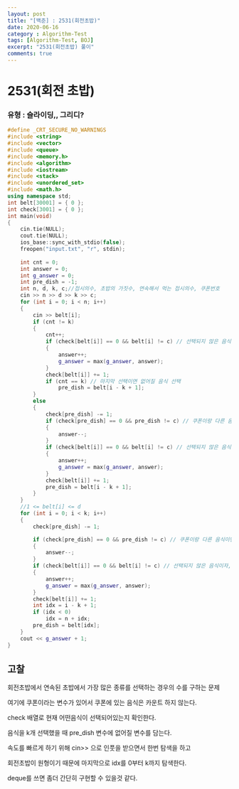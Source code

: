```yaml
---
layout: post
title: "[백준] : 2531(회전초밥)"
date: 2020-06-16
category : Algorithm-Test
tags: [Algorithm-Test, BOJ]
excerpt: "2531(회전초밥) 풀이"
comments: true
---
```


# 2531(회전 초밥)

### 유형 :  슬라이딩,, 그리디?



```c++
#define _CRT_SECURE_NO_WARNINGS
#include <string>
#include <vector>
#include <queue>
#include <memory.h>
#include <algorithm>
#include <iostream>
#include <stack>
#include <unordered_set>
#include <math.h>
using namespace std;
int belt[30001] = { 0 };
int check[3001] = { 0 };
int	main(void)
{
	cin.tie(NULL);
	cout.tie(NULL);
	ios_base::sync_with_stdio(false);
	freopen("input.txt", "r", stdin);
	
	int cnt = 0;
	int answer = 0;
	int g_answer = 0;
	int pre_dish = -1;
	int n, d, k, c;//접시의수, 초밥의 가짓수, 연속해서 먹는 접시의수, 쿠폰번호
	cin >> n >> d >> k >> c;
	for (int i = 0; i < n; i++)
	{
		cin >> belt[i];
		if (cnt != k)
		{
			cnt++;
			if (check[belt[i]] == 0 && belt[i] != c) // 선택되지 않은 음식이자, 쿠폰이아니면 엔서 증가
			{
				answer++;
				g_answer = max(g_answer, answer);
			}
			check[belt[i]] += 1;
			if (cnt == k) // 마지막 선택이면 없어질 음식 선택
				pre_dish = belt[i - k + 1];
		}
		else
		{
			check[pre_dish] -= 1;
			if (check[pre_dish] == 0 && pre_dish != c) // 쿠폰이랑 다른 음식이면 answer--
			{
				answer--;
			}
			if (check[belt[i]] == 0 && belt[i] != c) // 선택되지 않은 음식이자, 쿠폰이아니면 엔서 증가
			{
				answer++;
				g_answer = max(g_answer, answer);
			}
			check[belt[i]] += 1;
			pre_dish = belt[i - k + 1];
		}
	}
	//1 <= belt[i] <= d
	for (int i = 0; i < k; i++)
	{
		check[pre_dish] -= 1;

		if (check[pre_dish] == 0 && pre_dish != c) // 쿠폰이랑 다른 음식이면 answer--
		{
			answer--;
		}
		if (check[belt[i]] == 0 && belt[i] != c) // 선택되지 않은 음식이자, 쿠폰이아니면 엔서 증가
		{
			answer++;
			g_answer = max(g_answer, answer);
		}
		check[belt[i]] += 1;
		int idx = i - k + 1;
		if (idx < 0)
			idx = n + idx;
		pre_dish = belt[idx];
	}
	cout << g_answer + 1;
}
```



## 고찰

회전초밥에서 연속된 초밥에서 가장 많은 종류를 선택하는 경우의 수를 구하는 문제

여기에 쿠폰이라는 변수가 있어서 쿠폰에 있는 음식은 카운트 하지 않는다.

check 배열로 현재 어떤음식이 선택되어있는지 확인한다.

음식을 k개 선택했을 때 pre_dish 변수에 없어질 변수를 담는다.

속도를 빠르게 하기 위해 cin>> 으로 인풋을 받으면서 한번 탐색을 하고

회전초밥이 원형이기 때문에 마지막으로 idx를 0부터 k까지 탐색한다.

deque를 쓰면 좀더 간단히 구현할 수 있을것 같다.